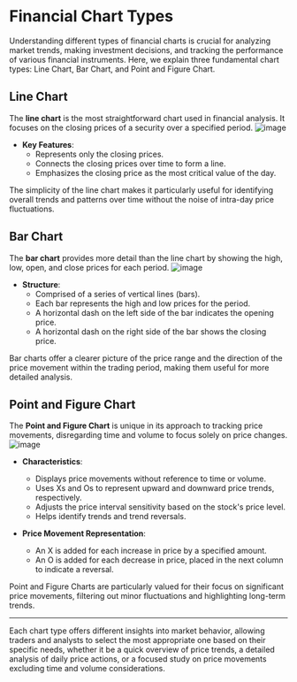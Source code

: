 # Financial Chart Types

Understanding different types of financial charts is crucial for analyzing market trends, making investment decisions, and tracking the performance of various financial instruments. Here, we explain three fundamental chart types: Line Chart, Bar Chart, and Point and Figure Chart.

## Line Chart

The **line chart** is the most straightforward chart used in financial analysis. It focuses on the closing prices of a security over a specified period.
![image](https://github.com/Collegehive/Notes/assets/159722383/f66c8e02-6e13-4c83-a047-aae88f428b6a)

- **Key Features**:
    - Represents only the closing prices.
    - Connects the closing prices over time to form a line.
    - Emphasizes the closing price as the most critical value of the day.

The simplicity of the line chart makes it particularly useful for identifying overall trends and patterns over time without the noise of intra-day price fluctuations.

## Bar Chart

The **bar chart** provides more detail than the line chart by showing the high, low, open, and close prices for each period.
![image](https://github.com/Collegehive/Notes/assets/159722383/aefe884d-2a20-49ce-884b-d2c2710bdd8d)

- **Structure**:
    - Comprised of a series of vertical lines (bars).
    - Each bar represents the high and low prices for the period.
    - A horizontal dash on the left side of the bar indicates the opening price.
    - A horizontal dash on the right side of the bar shows the closing price.

Bar charts offer a clearer picture of the price range and the direction of the price movement within the trading period, making them useful for more detailed analysis.

## Point and Figure Chart

The **Point and Figure Chart** is unique in its approach to tracking price movements, disregarding time and volume to focus solely on price changes.
![image](https://github.com/Collegehive/Notes/assets/159722383/c03fac5f-331a-4d17-bfd5-ab0e62c23efd)

- **Characteristics**:
    - Displays price movements without reference to time or volume.
    - Uses Xs and Os to represent upward and downward price trends, respectively.
    - Adjusts the price interval sensitivity based on the stock's price level.
    - Helps identify trends and trend reversals.

- **Price Movement Representation**:
    - An X is added for each increase in price by a specified amount.
     - An O is added for each decrease in price, placed in the next column to indicate a reversal.

Point and Figure Charts are particularly valued for their focus on significant price movements, filtering out minor fluctuations and highlighting long-term trends.

---

Each chart type offers different insights into market behavior, allowing traders and analysts to select the most appropriate one based on their specific needs, whether it be a quick overview of price trends, a detailed analysis of daily price actions, or a focused study on price movements excluding time and volume considerations.
